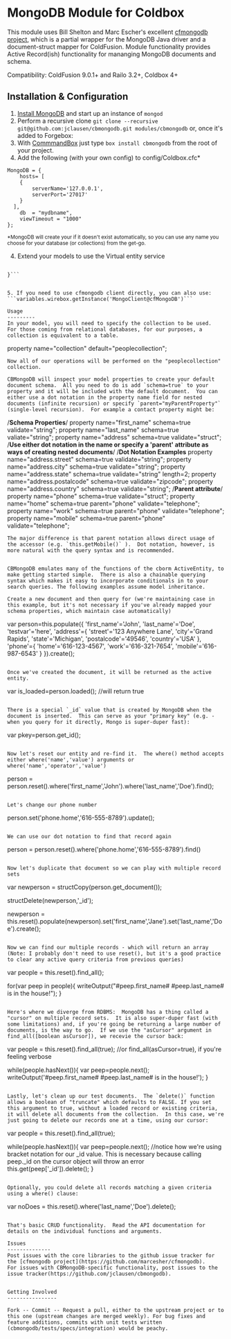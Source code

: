 
MongoDB Module for Coldbox
==========================

This module uses Bill Shelton and Marc Escher's excellent [cfmongodb project](https://github.com/marcesher/cfmongodb), which is a partial wrapper for the MongoDB Java driver and a document-struct mapper for ColdFusion. Module functionality provides Active Record(ish) functionality for mananging MongoDB documents and schema.

Compatibility: ColdFusion 9.0.1+ and Railo 3.2+, Coldbox 4+

Installation &amp; Configuration
--------------------------------

1. [Install MongoDB](http://docs.mongodb.org/manual/installation/) and start up an instance of `mongod`
2. Perform a recursive clone `git clone --recursive git@github.com:jclausen/cbmongodb.git modules/cbmongodb` or, once it's added to Forgebox:
2. With [CommmandBox](http://www.ortussolutions.com/products/commandbox) just type `box install cbmongodb` from the root of your project.
3. Add the following (with your own config) to config/Coldbox.cfc*
	
```
MongoDB = {
	hosts= [
	{
		serverName='127.0.0.1',
		serverPort='27017'
	}
  ],
	db 	= "mydbname",
	viewTimeout	= "1000"
};
```

<small>*MongoDB will create your if it doesn't exist automatically, so you can use any name you choose for your database (or collections) from the get-go.</small>

4. Extend your models to use the Virtual entity service

```component name="MyDocumentModel" extends="cbmongodb.models.ActiveEntity" accessors=true{

}```


5. If you need to use cfmongodb client directly, you can also use:
```variables.wirebox.getInstance('MongoClient@cfMongoDB')```

Usage
---------
In your model, you will need to specify the collection to be used.  For those coming from relational databases, for our purposes, a collection is equivalent to a table.
```
property name="collection" default="peoplecollection";
```	
Now all of our operations will be performed on the "peoplecollection" collection.
	
CBMongoDB will inspect your model properties to create your default document schema.  All you need to do is add `schema=true` to your property and it will be included with the default document.  You can either use a dot notation in the property name field for nested documents (infinite recursion) or specify `parent="myParentProperty"` (single-level recursion).  For example a contact property might be:
```
/**Schema Properties**/
property name="first_name" schema=true validate="string";
property name="last_name" schema=true valiate="string";
property name="address" schema=true validate="struct";
/**Use either dot notation in the name or specify a 'parent' attribute as ways of creating nested documents**/
/**Dot Notation Examples**
property name="address.street" schema=true validate="string";
property name="address.city" schema=true validate="string";
property name="address.state" schema=true validate="string" length=2;
property name="address.postalcode" schema=true validate="zipcode";
property name="address.country" schema=true validate="string";
/**Parent attribute**/
property name="phone" schema=true validate="struct";
property name="home" schema=true parent="phone" validate="telephone";
property name="work" schema=true parent="phone" validate="telephone";
property name="mobile" schema=true parent="phone" validate="telephone";
```
The major difference is that parent notation allows direct usage of the accessor (e.g. `this.getMobile()` ).  Dot notation, however, is more natural with the query syntax and is recommended.


CBMongoDB emulates many of the functions of the cborm ActiveEntity, to make getting started simple.  There is also a chainable querying syntax which makes it easy to incorporate conditionals in to your search queries. The following examples assume model inheritance.

Create a new document and then query for (we're maintaining case in this example, but it's not necessary if you've already mapped your schema properties, which maintain case automatically)
```
var person=this.populate({
	'first_name'='John',
	'last_name'='Doe',
	'testvar'='here',
	'address'={
		'street'='123 Anywhere Lane',
		'city'='Grand Rapids',
		'state'='Michigan',
		'postalcode'='49546',
		'country'='USA'
	},
	'phone'={
		'home'='616-123-4567',
		'work'='616-321-7654',
		'mobile'='616-987-6543'
	}
	}).create();
```

Once we've created the document, it will be returned as the active entity.
```
var is_loaded=person.loaded(); //will return true	
```

There is a special `_id` value that is created by MongoDB when the document is inserted.  This can serve as your "primary key" (e.g. - when you query for it directly, Mongo is super-duper fast):
```
var pkey=person.get_id();
```

Now let's reset our entity and re-find it.  The where() method accepts either where('name','value') arguments or where('name','operator','value')
```
person = person.reset().where('first_name','John').where('last_name','Doe').find();
```

Let's change our phone number
```
person.set('phone.home','616-555-8789').update();
```

We can use our dot notation to find that record again
```
person = person.reset().where('phone.home','616-555-8789').find()
```

Now let's duplicate that document so we can play with multiple record sets
```
var newperson = structCopy(person.get_document());

structDelete(newperson,'_id');

newperson = this.reset().populate(newperson).set('first_name','Jane').set('last_name','Doe').create();
```

Now we can find our multiple records - which will return an array (Note: I probably don't need to use reset(), but it's a good practice to clear any active query criteria from previous queries)

```
var people = this.reset().find_all();	

for(var peep in people){
	writeOutput("#peep.first_name# #peep.last_name# is in the house!");
}
```

Here's where we diverge from RDBMS:  MongoDB has a thing called a "cursor" on multiple record sets.  It is also super-duper fast (with some limitations) and, if you're going be returning a large number of documents, is the way to go.  If we use the "asCursor" argument in find_all([boolean asCursor]), we recevie the cursor back:

```
var people = this.reset().find_all(true);  //or find_all(asCursor=true), if you're feeling verbose	

while(people.hasNext()){
	var peep=people.next();
	writeOutput('#peep.first_name# #peep.last_name# is in the house!');
}
```	

Lastly, let's clean up our test documents.  The `delete()` function allows a boolean of "truncate" which defaults to FALSE. If you set this argument to true, without a loaded record or existing criteria, it will delete all documents from the collection.  In this case, we're just going to delete our records one at a time, using our cursor:

```
var people = this.reset().find_all(true);

while(people.hasNext()){
	var peep=people.next();
	//notice how we're using bracket notation for our _id value. This is necessary because calling peep._id on the cursor object will throw an error  
	this.get(peep['_id']).delete();
}
	
```

Optionally, you could delete all records matching a given criteria using a where() clause:
```
var noDoes = this.reset().where('last_name','Doe').delete();
```

That's basic CRUD functionality.  Read the API documentation for details on the individual functions and arguments.

Issues
--------------
Post issues with the core libraries to the github issue tracker for the [cfmongodb project](https://github.com/marcesher/cfmongodb). 
For issues with CBMongoDB-specific functionality, post issues to the issue tracker(https://github.com/jclausen/cbmongodb).


Getting Involved
----------------

Fork -- Commit -- Request a pull, either to the upstream project or to this one (upstream changes are merged weekly). For bug fixes and feature additions, commits with unit tests written (cbmongodb/tests/specs/integration) would be peachy.


